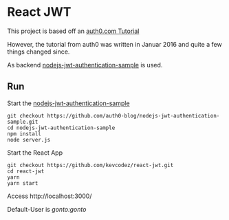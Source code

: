 # React JWT

This project is based off an [auth0.com Tutorial](https://auth0.com/blog/secure-your-react-and-redux-app-with-jwt-authentication/)

However, the tutorial from auth0 was written in Januar 2016 and quite a few things changed since.

As backend [nodejs-jwt-authentication-sample](https://github.com/auth0-blog/nodejs-jwt-authentication-sample) is used.

## Run

Start the [nodejs-jwt-authentication-sample](https://github.com/auth0-blog/nodejs-jwt-authentication-sample)

```
git checkout https://github.com/auth0-blog/nodejs-jwt-authentication-sample.git
cd nodejs-jwt-authentication-sample
npm install
node server.js
```

Start the React App

```
git checkout https://github.com/kevcodez/react-jwt.git
cd react-jwt
yarn
yarn start
```

Access http://localhost:3000/

Default-User is *gonto:gonto*
